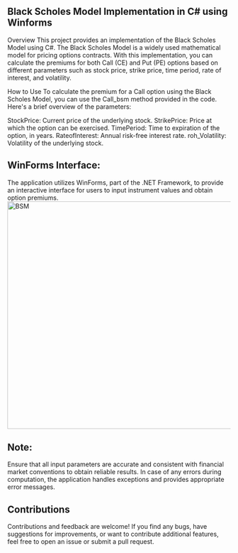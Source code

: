 ## Black Scholes Model Implementation in C# using Winforms

Overview
This project provides an implementation of the Black Scholes Model using C#. The Black Scholes Model is a widely used mathematical model for pricing options contracts. With this implementation, 
you can calculate the premiums for both Call (CE) and Put (PE) options based on different parameters such as stock price, strike price, time period, rate of interest, and volatility.

How to Use
To calculate the premium for a Call option using the Black Scholes Model, you can use the Call_bsm method provided in the code. Here's a brief overview of the parameters:

StockPrice: Current price of the underlying stock.
StrikePrice: Price at which the option can be exercised.
TimePeriod: Time to expiration of the option, in years.
RateofInterest: Annual risk-free interest rate.
roh_Volatility: Volatility of the underlying stock.

## WinForms Interface:
The application utilizes WinForms, part of the .NET Framework, to provide an interactive interface for users to input instrument values and obtain option premiums.
<img width="512" alt="BSM" src="https://github.com/Coderixc/BlackScholesModel/assets/40321363/baa2e0bf-afa0-4040-9c40-51beccce4589">











## Note:
Ensure that all input parameters are accurate and consistent with financial market conventions to obtain reliable results.
In case of any errors during computation, the application handles exceptions and provides appropriate error messages.

## Contributions
Contributions and feedback are welcome! If you find any bugs, have suggestions for improvements, or want to contribute additional features, feel free to open an issue or submit a pull request.
